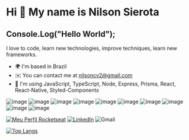 Hi 👋 My name is Nilson Sierota
===============================

Console.Log("Hello World");
---------------------------

I love to code, learn new technologies, improve techniques, learn new frameworks.

* 🌍  I'm based in Brazil
* ✉️  You can contact me at [nilsoncv2@gmail.com](mailto:nilsoncv2@gmail.com)
* 🧠  I'm using JavaScript, TypeScript, Node, Express, Prisma, React, React-Native, Styled-Components


![image](https://img.shields.io/badge/JavaScript-F7DF1E?style=for-the-badge&logo=javascript&logoColor=black)
![image](https://img.shields.io/badge/TypeScript-007ACC?style=for-the-badge&logo=typescript&logoColor=white)
![image](https://img.shields.io/badge/Node.js-43853D?style=for-the-badge&logo=node.js&logoColor=white)
![image](https://img.shields.io/badge/Express.js-404D59?style=for-the-badge)
![image](https://img.shields.io/badge/React-20232A?style=for-the-badge&logo=react&logoColor=61DAFB)
![image](https://img.shields.io/badge/React_Native-20232A?style=for-the-badge&logo=react&logoColor=61DAFB)
![image](https://img.shields.io/badge/Tailwind_CSS-38B2AC?style=for-the-badge&logo=tailwind-css&logoColor=white)
![image](https://img.shields.io/badge/styled--components-DB7093?style=for-the-badge&logo=styled-components&logoColor=white)
![image](https://img.shields.io/badge/MySQL-00000F?style=for-the-badge&logo=mysql&logoColor=white)
![image](https://img.shields.io/badge/Firebase-F29D0C?style=for-the-badge&logo=firebase&logoColor=white)



[![Meu Perfil Rocketseat](https://img.shields.io/badge/-Rocketseat-blueviolet)](https://app.rocketseat.com.br/me/nilson-sierota-1567062932)
[![LinkedIn](https://img.shields.io/badge/-LinkedIn-informational?logo=Linkedin&Color=white)](https://www.linkedin.com/in/nilson-sierota-9812987b/)
![Gmail](https://img.shields.io/badge/-nilsoncv2%40gmail.com-white?logo=GMail&Color=red)


[![Top Langs](https://github-readme-stats.vercel.app/api/top-langs/?username=nilsonsierota&layout=compact)](https://github.com/anuraghazra/github-readme-stats)



<!--
**nilsonsierota/nilsonsierota** is a ✨ _special_ ✨ repository because its `README.md` (this file) appears on your GitHub profile.
